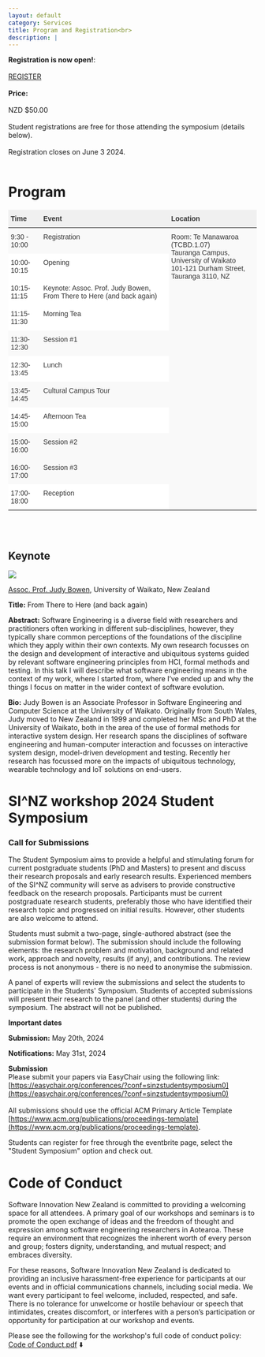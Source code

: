 ```yaml
---
layout: default
category: Services
title: Program and Registration<br>
description: |
---
```


**Registration is now open!**: <br> <br> <a href="https://www.eventbrite.com/e/the-2nd-sinz-workshop-on-software-engineering-tickets-903052754097?aff=oddtdtcreator" class="btn btn-warning btn-lg">REGISTER</a>
<br>
<br>
**Price:**
<br>
<br>
NZD $50.00
<br>
<br>
Student registrations are free for those attending the symposium (details below).
<br>
<br>
Registration closes on June 3 2024.
<br>
<br>

# Program
<style type="text/css"> .tg {border:none;border-collapse:collapse;border-color:#ccc;border-spacing:0;} .tg td{background-color:#fff;border-color:#ccc;border-style:solid;border-width:0px;color:#333; font-family:Arial, sans-serif;font-size:14px;overflow:hidden;padding:10px 5px;word-break:normal;} .tg th{background-color:#f0f0f0;border-color:#ccc;border-style:solid;border-width:0px;color:#333; font-family:Arial, sans-serif;font-size:14px;font-weight:normal;overflow:hidden;padding:10px 5px;word-break:normal;} .tg .tg-1wig{font-weight:bold;text-align:left;vertical-align:top} .tg .tg-buh4{background-color:#f9f9f9;text-align:left;vertical-align:top} .tg .tg-fymr{border-color:inherit;font-weight:bold;text-align:left;vertical-align:top} .tg .tg-btxf{background-color:#f9f9f9;border-color:inherit;text-align:left;vertical-align:top} .tg .tg-0pky{border-color:inherit;text-align:left;vertical-align:top} </style>
<table class="tg">
<thead>
  <tr>
    <th class="tg-fymr">Time</th>
    <th class="tg-fymr">Event</th>
    <th class="tg-fymr">Location</th>
  </tr>
</thead>
<tbody>
  <tr>
    <td class="tg-btxf">9:30 - 10:00</td>
    <td class="tg-btxf">Registration</td>
    <td class="tg-btxf" rowspan="11">Room: Te Manawaroa (TCBD.1.07)<br>
      Tauranga Campus, University of Waikato<br>
      101-121 Durham Street, Tauranga 3110, NZ
    </td>
  </tr>
    <tr>
    <td class="tg-0pky">10:00-10:15</td>
    <td class="tg-0pky">Opening</td>
  </tr>
  <tr>
    <td class="tg-0pky">10:15-11:15</td>
    <td class="tg-0pky">Keynote: Assoc. Prof. Judy Bowen, From There to Here (and back again)</td>
  </tr>
  <tr>
    <td class="tg-0pky">11:15-11:30</td>
    <td class="tg-0pky">Morning Tea</td>
  </tr>
  <tr>
    <td class="tg-btxf">11:30-12:30</td>
    <td class="tg-btxf">Session #1</td>
  </tr>
  <tr>
    <td class="tg-0pky">12:30-13:45</td>
    <td class="tg-0pky">Lunch</td>
  </tr>
  <tr>
    <td class="tg-btxf">13:45-14:45</td>
    <td class="tg-btxf">Cultural Campus Tour</td>
  </tr>
  <tr>
    <td class="tg-0pky">14:45-15:00</td>
    <td class="tg-0pky">Afternoon Tea</td>
  </tr>
  <tr>
    <td class="tg-btxf">15:00-16:00</td>
    <td class="tg-btxf">Session #2</td>
  </tr>
  <tr>
    <td class="tg-btxf">16:00-17:00</td>
    <td class="tg-btxf">Session #3</td>
  </tr>
  <tr>
    <td class="tg-0pky">17:00-18:00</td>
    <td class="tg-0pky">Reception</td>
  </tr>
</tbody>
</table>

<br>
<br>

## Keynote

![](https://si-nz-workshop-2024.github.io/SI-NZ-workshop-2024/img/JB_HIghRes.jpg)

[Assoc. Prof. Judy Bowen](https://profiles.waikato.ac.nz/judy.bowen), University of Waikato, New Zealand

**Title:** From There to Here (and back again)

**Abstract:** Software Engineering is a diverse field with researchers and practitioners often working in different sub-disciplines, however, they typically share common perceptions of the foundations of the discipline which they apply within their own contexts. My own research focusses on the design and development of  interactive and ubiquitous systems guided by relevant software engineering principles from HCI, formal methods and testing.
In this talk I will describe what software engineering means in the context of my work, where I started from, where I’ve ended up and why the things I focus on matter in the wider context of software evolution.

**Bio:** Judy Bowen is an Associate Professor in Software Engineering and Computer Science at the University of Waikato. Originally from South Wales, Judy moved to New Zealand in 1999 and completed her MSc and PhD at the University of Waikato, both in the area of the use of formal methods for interactive system design. Her research spans the disciplines of software engineering and human-computer interaction and focusses on interactive system design, model-driven development and testing. Recently her research has focussed more on  the impacts of ubiquitous technology, wearable technology and  IoT solutions on end-users.

# SI^NZ workshop 2024 Student Symposium

### Call for Submissions

The Student Symposium aims to provide a helpful and stimulating forum for current postgraduate students (PhD and Masters) to present and discuss their research proposals and early research results. Experienced members of the SI^NZ community will serve as advisers to provide constructive feedback on the research proposals. Participants must be current postgraduate research students, preferably those who have identified their research topic and progressed on initial results. However, other students are also welcome to attend.

Students must submit a two-page, single-authored abstract (see the submission format below). The submission should include the following elements: the research problem and motivation, background and related work, approach and novelty, results (if any), and contributions. The review process is not anonymous - there is no need to anonymise the submission.

A panel of experts will review the submissions and select the students to participate in the Students' Symposium. Students of accepted submissions will present their research to the panel (and other students) during the symposium. The abstract will not be published.

**Important dates**

**Submission:** May 20th, 2024

**Notifications:** May 31st, 2024<br>

**Submission**
<br>
Please submit your papers via EasyChair using the following link: [https://easychair.org/conferences/?conf=sinzstudentsymposium0](https://easychair.org/conferences/?conf=sinzstudentsymposium0)
<br>
<br>
All submissions should use the official ACM Primary Article Template [https://www.acm.org/publications/proceedings-template](https://www.acm.org/publications/proceedings-template).

Students can register for free through the eventbrite page, select the "Student Symposium" option and check out. 

# Code of Conduct

Software Innovation New Zealand is committed to providing a welcoming space for all attendees. A primary goal of our workshops and seminars is to promote the open exchange of ideas and the freedom of thought and expression among software engineering researchers in Aotearoa. These require an environment that recognizes the inherent worth of every person and group; fosters dignity, understanding, and mutual respect; and embraces diversity.

For these reasons, Software Innovation New Zealand is dedicated to providing an inclusive harassment-free experience for participants at our events and in official communications channels, including social media. We want every participant to feel welcome, included, respected, and safe. There is no tolerance for unwelcome or hostile behaviour or speech that intimidates, creates discomfort, or interferes with a person’s participation or opportunity for participation at our workshop and events.

Please see the following for the workshop's full code of conduct policy: [Code of Conduct.pdf](https://si-nz-workshop-2024.github.io/SI-NZ-workshop-2024/SINZ_Code_of_Conduct.pdf) ⬇️
